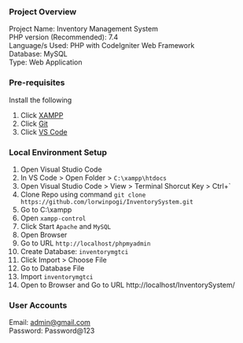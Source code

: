### Project Overview

Project Name:	Inventory Management System  
PHP version (Recommended):	7.4  
Language/s Used:	PHP with CodeIgniter Web Framework  
Database:	MySQL  
Type:	Web Application  


### Pre-requisites

Install the following 
1. Click [XAMPP](https://sourceforge.net/projects/xampp/files/XAMPP%20Windows/7.4.1/)
2. Click [Git](https://git-scm.com/downloads)
3. Click [VS Code](https://code.visualstudio.com/download)

### Local Environment Setup

1. Open Visual Studio Code
2. In VS Code > Open Folder >  ``` C:\xampp\htdocs ```
3. Open Visual Studio Code > View > Terminal 
    Shorcut Key > Ctrl+`
4. Clone Repo using command ```git clone https://github.com/lorwinpogi/InventorySystem.git```
5. Go to C:\xampp 
6. Open ``` xampp-control ```
7. Click Start ``` Apache ``` and ``` MySQL ``` 
8. Open Browser
9. Go to URL ``` http://localhost/phpmyadmin ```
10. Create Database: ``` inventorymgtci ```
11. Click Import > Choose File
12. Go to Database File 
13. Import  ``` inventorymgtci ```
14. Open to Browser and Go to URL http://localhost/InventorySystem/


### User Accounts

Email: admin@gmail.com  
Password: Password@123